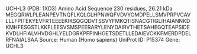 UCH-L3 (PDB: 1XD3) Amino Acid Sequence
230 residues, 26.21 kDa
MEGQRWLPLEANPEVTNQFLKQLGLHPNWQFVDVYGMDPELLSMVPRPVCAVLLLFPITEKYEVFRTEEEEKIKSQGQDVTSSVYFMKQTISNACGTIGLIHAIANNKDKMHFESGSTLKKFLEESVSMSPEERARYLENYDAIRVTHETSAHEGQTEAPSIDEKVDLHFIALVHVDGHLYELDGRKPFPINHGETSDETLLEDAIEVCKKFMERDPDELRFNAIALSAA
Source: Human (Homo sapiens)
UniProt ID: P15374
Gene: UCHL3
